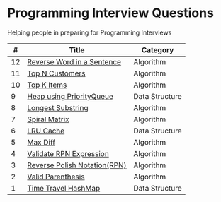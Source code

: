 Programming Interview Questions
===============================
Helping people in preparing for Programming Interviews

|#|Title|Category|
|---|-----|---------|
|12|[Reverse Word in a Sentence](./src/algorithms/reverseEachWord)|Algorithm|
|11|[Top N Customers](./src/algorithms/topNcustomers)|Algorithm|
|10|[Top K Items](./src/algorithms/topk)|Algorithm|
|9|[Heap using PriorityQueue](./src/datastructures/heapusingqueue)|Data Structure|
|8|[Longest Substring](./src/algorithms/longestsubstr)|Algorithm|
|7|[Spiral Matrix](./src/algorithms/spiralmatrix)|Algorithm|
|6|[LRU Cache](./src/datastructures/lrucache)|Data Structure|
|5|[Max Diff](./src/algorithms/maxdiff)|Algorithm|
|4|[Validate RPN Expression](./src/algorithms/validateRPN)|Algorithm|
|3|[Reverse Polish Notation(RPN)](./src/algorithms/rpn)|Algorithm|
|2|[Valid Parenthesis](./src/algorithms/validparenthesis)|Algorithm|
|1|[Time Travel HashMap](./src/datastructures/timetravelmap)|Data Structure|
